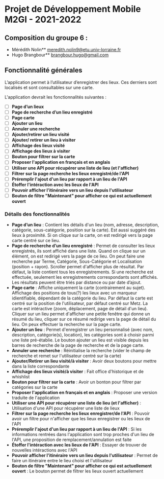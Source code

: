 
# Projet de Développement Mobile M2GI - 2021-2022

## Composition du groupe 6 : 
- Mérédith Nolin** meredith.nolin9@etu.univ-lorraine.fr
- Hugo Brangbour** brangbour.hugo@gmail.com 

## Fonctionnalité générales
L’application permet à l’utilisateur d’enregistrer des lieux. Ces derniers sont localisés et sont
consultables sur une carte.

L'application devrait les fonctionnalités suivantes : 

- [ ] **Page d’un lieux**
- [ ] **Page de recherche d’un lieu enregistré**
- [ ] **Page carte**
- [ ] **Ajouter un lieu**
- [ ] **Annuler une recherche**
- [ ] **Ajouter/retirer un lieu visité**
- [ ] **Ajouter/ retirer un lieu à visiter**
- [ ] **Affichage des lieux visité**
- [ ] **Affichage des lieux à visiter**
- [ ] **Bouton pour filtrer sur la carte**
- [ ] **Proposer l'application en français et en anglais**
- [ ] **Utiliser une API pour récupérer une liste de lieu (et l'afficher)**
- [ ] **Filtrer sur la page recherche les lieux enregistré/de l'API**
- [ ] **Préremplir l'ajout d'un lieu par rapport à un lieu de l'API**
- [ ] **Étoffer l'intéraction avec les lieux de l'API**
- [ ] **Pouvoir afficher l'itinéraire vers un lieu depuis l'utilisateur**
- [ ] **Bouton de filtre "Maintenant" pour afficher ce qui est actuellement ouvert**

### Détails des fonctionnalités

- **Page d’un lieu** : Contient les détails d'un lieu (nom, adresse, description, catégorie, sous-catégorie, position sur la carte). Est aussi suggéré des lieux à proximité. Si on clique sur la carte, on est redirigé vers la page carte centré sur ce lieu.
- **Page de recherche d’un lieu enregistré** : Permet de consulter les lieux enregistrés, ils sont affiché dans une liste. Quand on clique sur un élément, on est redirigé vers la page de ce lieu. On peut faire une recherche par Terme, Catégorie, Sous-Catégorie et Localisation (position + rayon). Scroller permet d'afficher plus de résultat. Par défaut, la liste contient tous les enregistrements. Si une recherche est effectuée, seulement les enregistrements correspondants sont affichés. Les résultats peuvent être triés par distance ou par date d’ajout.
- **Page carte** : Affiche uniquement la carte (contrairement au sujet). Affichage des positions de tous(?) les lieux avec un marqueur idientifiable, dépendant de la catégorie du lieu. Par défaut la carte est centré sur la position de l'utilisateur, par défaut centré sur Metz. La carte est intéractive (zoom, déplacement, page de détail d'un lieu). Cliquer sur un lieu permet d'afficher une petite fenêtre qui donne un résumé du lieu, cliquer sur ce résumé redirige vers la page de détail du lieu. On peux effectuer la recherche sur la page carte. 
- **Ajouter un lieu** : Permet d'enregistrer un lieu personnalisé (avec nom, description, catégorie(s), location), les catégories sont à choisir parmi une liste pré-établie. Le bouton ajouter un lieu est visible depuis les barres de recherche de la page de recherche et de la page carte.
- **Annuler une recherche** : Réinitialise la recherche (vider le champ de recherche et remet sur l'utilisateur centré sur la carte)
- **Ajouter/Retirer un lieu visité/à visiter** : Avoir deux boutons pour mettre dans la liste correspondante
- **Affichage des lieux visité/à visiter** : Fait office d'historique et de whishlist
- **Bouton pour filtrer sur la carte** : Avoir un bonton pour filtrer par catégories sur la carte
- **Proposer l'application en français et en anglais** : Proposer une version traduite de l'application
- **Utiliser une API pour récupérer une liste de lieu (et l'afficher)** : Utilisation d'une API pour récupérer une liste de lieux
- **Filtrer sur la page recherche les lieux enregistrer/de l'API** : Pouvoir avoir un filtre pour n'afficher que les lieux enregistrer ou les lieux de l'API
- **Préremplir l'ajout d'un lieu par rapport à un lieu de l'API** : Si les informations rentrées dans l'application sont trop proches d'un lieu de l'API, une proposition de remplacement/annulation est faite
- **Étoffer l'intéraction avec les lieux de l'API** : Essayer de trouver de nouvelles intéractions avec l'API
- **Pouvoir afficher l'itinéraire vers un lieu depuis l'utilisateur** : Permet de faire un itinéraire entre le lieu choisi et l'utilisateur
- **Bouton de filtre "Maintenant" pour afficher ce qui est actuellement ouvert** : Le bouton permet de filtrer les lieux ouvert actuellement
